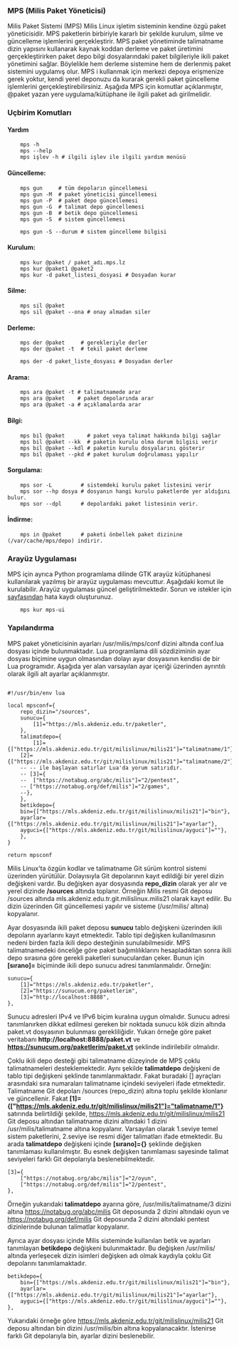 ### MPS (Milis Paket Yöneticisi)

Milis Paket Sistemi (MPS) Milis Linux işletim sisteminin kendine özgü paket yöneticisidir.
MPS paketlerin birbiriyle kararlı bir şekilde kurulum, silme ve güncelleme işlemlerini gerçekleştirir.
MPS paket yönetiminde talimatname dizin yapısını kullanarak kaynak koddan derleme ve paket üretimini gerçekleştirirken
paket depo bilgi dosyalarındaki paket bilgileriyle ikili paket yönetimini sağlar. Böylelikle hem derleme sistemine hem de
derlenmiş paket sistemini uygulamış olur. MPS i kullanmak için merkezi depoya erişmenize gerek yoktur, kendi yerel deponuzu da
kurarak gerekli paket güncelleme işlemlerini gerçekleştirebilirsiniz. Aşağıda MPS için komutlar açıklanmıştır, 
@paket yazan yere uygulama/kütüphane ile ilgili paket adı girilmelidir.  

### Uçbirim Komutları

#### Yardım

```
	mps -h
	mps --help
	mps işlev -h # ilgili işlev ile ilgili yardım menüsü
```

#### Güncelleme:
```
	mps gun     # tüm depoların güncellemesi
	mps gun -M  # paket yöneticisi güncellemesi
	mps gun -P  # paket depo güncellemesi
	mps gun -G  # talimat depo güncellemesi
	mps gun -B  # betik depo güncellemesi
	mps gun -S  # sistem güncellemesi

	mps gun -S --durum # sistem güncelleme bilgisi
```

#### Kurulum:
```
	mps kur @paket / paket_adı.mps.lz
	mps kur @paket1 @paket2 
	mps kur -d paket_listesi_dosyasi # Dosyadan kurar
```

#### Silme:
```
	mps sil @paket
	mps sil @paket --ona # onay almadan siler
```

#### Derleme:

```
	mps der @paket     # gerekleriyle derler
	mps der @paket -t  # tekil paket derleme

	mps der -d paket_liste_dosyası # Dosyadan derler		
```

#### Arama:
```
	mps ara @paket -t # talimatnamede arar
	mps ara @paket    # paket depolarında arar
	mps ara @paket -a # açıklamalarda arar
```

#### Bilgi:

```
	mps bil @paket       # paket veya talimat hakkında bilgi sağlar
	mps bil @paket --kk  # paketin kurulu olma durum bilgisi verir
	mps bil @paket --kdl # paketin kurulu dosyalarını gösterir
	mps bil @paket --pkd # paket kurulum doğrulaması yapılır
```

#### Sorgulama:

```
	mps sor -L         # sistemdeki kurulu paket listesini verir
	mps sor --hp dosya # dosyanın hangi kurulu paketlerde yer aldığını bulur.
	mps sor --dpl      # depolardaki paket listesinin verir.
```

#### İndirme:

```
	mps in @paket      # paketi önbellek paket dizinine (/var/cache/mps/depo) indirir.
```

### Arayüz Uygulaması

MPS için ayrıca Python programlama dilinde GTK arayüz kütüphanesi kullanılarak yazılmış bir arayüz uygulaması mevcuttur.
Aşağıdaki komut ile kurulabilir. Arayüz uygulaması güncel geliştirilmektedir. 
Sorun ve istekler için [sayfasından](https://mls.akdeniz.edu.tr/git/milislinux/mps-ui/issues/new>) hata kaydı oluşturunuz.

```
	mps kur mps-ui
```

### Yapılandırma

MPS paket yöneticisinin ayarları /usr/milis/mps/conf dizini altında conf.lua dosyası içinde bulunmaktadır. 
Lua programlama dili sözdiziminin ayar dosyası biçimine uygun olmasından dolayı ayar dosyasının kendisi de bir Lua programıdır.
Aşağıda yer alan varsayılan ayar içeriği üzerinden ayrıntılı olarak ilgili alt ayarlar açıklanmıştır.

```

#!/usr/bin/env lua

local mpsconf={
	repo_dizin="/sources",
	sunucu={
		[1]="https://mls.akdeniz.edu.tr/paketler",
	},
	talimatdepo={
		[1]={["https://mls.akdeniz.edu.tr/git/milislinux/milis21"]="talimatname/1"},
	[2]={["https://mls.akdeniz.edu.tr/git/milislinux/milis21"]="talimatname/2"},
	-- -- ile başlayan satırlar Lua'da yorum satırıdır. 
	-- [3]={
	--	["https://notabug.org/abc/milis"]="2/pentest",
	-- ["https://notabug.org/def/milis"]="2/games",
	--},
	},
	betikdepo={
	bin={["https://mls.akdeniz.edu.tr/git/milislinux/milis21"]="bin"},
	ayarlar={["https://mls.akdeniz.edu.tr/git/milislinux/milis21"]="ayarlar"},
	ayguci={["https://mls.akdeniz.edu.tr/git/milislinux/ayguci"]=""},
	},
}

return mpsconf
```
 
Milis Linux'ta özgün kodlar ve talimatname Git sürüm kontrol sistemi üzerinden yürütülür. 
Dolayısıyla Git depolarının kayıt edildiği bir yerel dizin değişkeni vardır. 
Bu değişken ayar dosyasında **repo_dizin** olarak yer alır ve yerel dizinde **/sources** altında toplanır.
Örneğin Milis resmi Git deposu /sources altında mls.akdeniz.edu.tr.git.milislinux.milis21 olarak kayıt edilir.
Bu dizin üzerinden Git güncellemesi yapılır ve sisteme (/usr/milis/ altına) kopyalanır.
 
Ayar dosyasında ikili paket deposu **sunucu** tablo değişkeni üzerinden ikili depoların ayarlarını kayıt etmektedir.
Tablo tipi değişken kullanılmasının nedeni birden fazla ikili depo desteğinin sunulabilmesidir.
MPS talimatnamedeki önceliğe göre paket bağımlılıklarını hesapladıktan sonra ikili depo sırasına göre gerekli paketleri sunuculardan çeker.
Bunun için **[sırano]=** biçiminde ikili depo sunucu adresi tanımlanmalıdır. Örneğin:

```
sunucu={
	[1]="https://mls.akdeniz.edu.tr/paketler",
	[2]="https://sunucum.org/paketlerim",
	[3]="http://localhost:8888",
},

```

Sunucu adresleri IPv4 ve IPv6 biçim kuralına uygun olmalıdır.
Sunucu adresi tanımlanırken dikkat edilmesi gereken bir noktada sunucu kök dizin altında paket.vt dosyasının bulunması gerekliliğidir.
Yukarı örneğe göre paket veritabanı **http://localhost:8888/paket.vt** ve **https://sunucum.org/paketlerim/paket.vt** şeklinde indirilebilir olmalıdır.

Çoklu ikili depo desteği gibi talimatname düzeyinde de MPS çoklu talimatnameleri desteklemektedir. 
Aynı şekilde **talimatdepo** değişkeni de tablo tipi değişkeni şeklinde tanımlanmaktadır. 
Fakat buradaki [] ayraçları arasındaki sıra numaraları talimatname içindeki seviyeleri ifade etmektedir.
Talimatname Git depoları /sources (repo_dizin) altına toplu şekilde klonlanır ve güncellenir. Fakat
**[1]={["https://mls.akdeniz.edu.tr/git/milislinux/milis21"]="talimatname/1"}** satırında belirtildiği şekilde,
https://mls.akdeniz.edu.tr/git/milislinux/milis21 Git deposu altından talimatname dizini altındaki 1 dizini /usr/milis/talimatname 
altına kopyalanır. Varsayılan olarak 1.seviye temel sistem paketlerini, 2.seviye ise resmi diğer talimatları ifade etmektedir. 
Bu arada **talimatdepo** değişkeni içinde  **[sırano]={}** şeklinde değişken tanımlaması kullanılmıştır.
Bu esnek değişken tanımlaması sayesinde talimat seviyeleri farklı Git depolarıyla beslenebilmektedir.

```
[3]={
	["https://notabug.org/abc/milis"]="2/oyun",
	["https://notabug.org/def/milis"]="2/pentest",
},
```

Örneğin yukarıdaki **talimatdepo** ayarına göre, /usr/milis/talimatname/3 dizini altına https://notabug.org/abc/milis Git deposunda
2 dizini altındaki oyun ve https://notabug.org/def/milis Git deposunda 2 dizini altındaki pentest dizinlerinde bulunan talimatlar 
kopyalanır.

Ayrıca ayar dosyası içinde Milis sisteminde kullanılan betik ve ayarları tanımlayan **betikdepo** değişkeni bulunmaktadır.
Bu değişken /usr/milis/ altında yerleşecek dizin isimleri değişken adı olmak kaydıyla çoklu Git depolarını tanımlamaktadır.

```
betikdepo={
	bin={["https://mls.akdeniz.edu.tr/git/milislinux/milis21"]="bin"},
	ayarlar={["https://mls.akdeniz.edu.tr/git/milislinux/milis21"]="ayarlar"},
	ayguci={["https://mls.akdeniz.edu.tr/git/milislinux/ayguci"]=""},
},
```

Yukarıdaki örneğe göre https://mls.akdeniz.edu.tr/git/milislinux/milis21 Git deposu altından bin dizini /usr/milis/bin altına kopyalanacaktır.
İstenirse farklı Git depolarıyla bin, ayarlar dizini beslenebilir.
